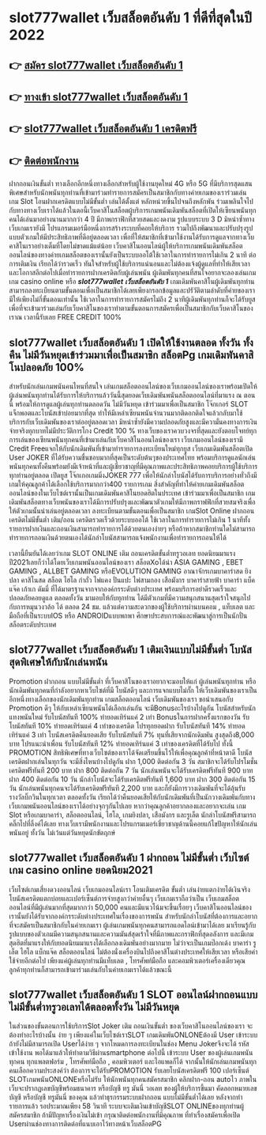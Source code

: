 # slot777wallet เว็บสล็อตอันดับ 1  ที่ดีที่สุดในปี 2022

## 👉 [สมัคร slot777wallet เว็บสล็อตอันดับ 1](https://slot777wallet.com/)
## 👉 [ทางเข้า slot777wallet เว็บสล็อตอันดับ 1](https://slot777wallet.com/)
## 👉 [slot777wallet เว็บสล็อตอันดับ 1 เครดิตฟรี](https://slot777wallet.com/)
## 👉 [ติดต่อพนักงาน](https://slot777wallet.com/)


ฝากถอนเงินขั้นต่ำ  ทางเลือกอีกหนึ่งทางเลือกสำหรับผู้ใช้งานยุคใหม่ 4G หรือ 5G ที่มีบริการสุดแสนพิเศษสำหรับนักพนันทุกท่านที่เข้ามาร่วมทำรายการสมัครเป็นสมาชิกกับทางค่ายเกมของเราร่วมเล่น เกม Slot  โอนฝากเครดิตแบบไม่มีขั้นต่ำ เล่นได้ตั้งแต่ หลักหน่วยขึ้นไปจนถึงหลักพัน ร่วมเพลินใจไปกับทางทางเว็บเราได้แล้วในตอนี้เว็บคาสิโนสล็อตผู้บริการเกมพนันเดิมพันสล็อตที่เปิดให้เซียนพนันทุกคนได้เล่นมาอย่างนานมากกว่า 4 ปี มีภาพกราฟิกที่สวยสดและงดงาม รูปแบบระบบ 3 D
มิหนำซ้ำทางเว็บเกมเรายังมี โปรแกรมเมอร์มือหนึ่งการสร้างระบบที่คอยให้บริการ  รวมไปถึงพัฒนาและปรับปรุงรูปแบบตัวเกมให้มีประสิทธิภาพที่ดีอยู่ตลอดเวลา เพื่อที่ให้สมาชิกที่เข้ามาใช้งานได้รับการดูแลจากทางเว็บคาสิโนเราอย่างเต็มที่โดยไม่ขาดแม้แต่น้อย เว็บคาสิโนออนไลน์ผู้ให้บริการเกมพนันเดิมพันสล็อตออนไลน์ของทางค่ายเกมสล็อตของเรานั้นยังเป็นระบบออโต้ใช้เวลาในการทำรายการไม่เกิน 2 นาที ต่อการเติมเงิน เรียกได้ว่ารวดเร็ว ทันใจสำหรับผู้ใช้บริการแน่นอนและไม่ต้องแจ้งผู้ดูแลที่ทำให้เสียเวลาและโอกาสอีกต่อไปเมื่อทำรายการฝากเครดิตกับผู้เล่นพนัน
ผู้เดิมพันทุกคนที่สนใจอยากจะลองเล่นเกม เกม casino online หรือ ***slot777wallet เว็บสล็อตอันดับ 1*** เกมเดิมพันคาสิโนผู้เดิมพันทุกท่านสามารถลงทะเบียนตามขั้นตอนเพื่อเป็นสมาชิกได้เลยเพียงกรอกข้อมูลและปรัวัติตามลำดับที่ค่ายของเรามีให้เพียงไม่กี่ขั้นตอนเท่านั้น ใช้เวลาในการทำรายการสมัครไม่ถึง 2 นาทีผู้เดิมพันทุกท่านก็จะได้รับยูสเพื่อที่จะเข้ามาร่วมเล่นกับเว็บคาสิโนของเราทำตามขั้นตอนการสมัครเพื่อเป็นสมาชิกกับเว็บคาสิโนของเราณ เวลานี้รับเลย FREE CREDIT 100%

## slot777wallet เว็บสล็อตอันดับ 1 เปิดให้ใช้งานตลอด ทั้งวัน ทั้งคืน ไม่มีวันหยุดเข้าร่วมมาเพื่อเป็นสมาชิก สล็อตPg เกมเดิมพันคาสิโนปลอดภัย 100%

สำหรับนักเล่นเกมพนันคนไหนที่สนใจ เล่นเกมสล็อตออนไลน์ของเว็บเกมออนไลน์ของเราพร้อมเปิดให้ผู้เล่นพนันทุกท่านได้รับการให้บริการแล้ววันนี้สุดยอดเว็บเดิมพันพนันสล็อตออนไลน์ที่มาแรง ณ ตอนนี้ พร้อมให้การดูแลผู้เล่นทุกท่านตลอดวัน ไม่มีวันหยุด เข้าร่วมมาเพื่อเป็นสมาชิก โจ๊กเกอร์ SLOT แจ็กพอตและโบนัสเข้าบ่อยมากที่สุด ทำให้มีเหล่าเซียนพนันจำนวนมากติดอกติดใจแล้วกลับมาใช้บริการกับเว็บเดิมพันของเราต่ออยู่ตลอดเวลา มิหนำซ้ำยังมีความปลอดภัยสูงและมีความั่นคงทางการเงินจ่ายจริงทุกบาทไม่มีประวัติการโกง Credit 100 % ทางเว็บของเราควบวงจรที่สุดและยังตอบโจทย์ทุกการเล่นของเซียนพนันทุกคนที่เข้ามาเล่นกับเว็บคาสิโนออนไลน์ของเรา
เว็บเกมออนไลน์ของเรามี Credit Freeแจกให้กับนักเดิมพันที่เข้ามาทำรายการลงทะเบียนใหม่ทุกยูส เว็บเกมเดิมพันสล็อตเปิด User JOKER ที่ได้รับความชื่นชอบมากที่สุดเป็นระดับต้นๆของประเทศไทย พร้อมบริการดูแลนักเล่นพนันทุกคนทั้งคืนพร้อมยังมีเจ้าหน้าที่และผู้เชี่ยวชาญที่มีคุณภาพและประสิทธิภาพคอยบริการผู้ใช้บริการทุกท่านอยู่ตลอด เปิดยูส โจ๊กเกอเกมมิ่งJOKER 777 เพื่อให้นักล่าโบนัสได้รับการบริการอย่างทั่วถึงมีเกมให้คุณลูกค้าได้เลือกใช้บริการมากกว่า400 รายการเกม
สิ่งสำคัญที่ทำให้ค่ายเกมเดิมพันสล็อตออนไลน์ของในเว็บไซต์เรานั้นเป็นเกมเดิมพันคาสิโนยอดฮิตในประเทศ เข้าร่วมมาเพื่อเป็นสมาชิก  เกมเดิมพันสล็อตทางเว็บพนันของเราได้มีการปรับปรุงและพัฒนาตัวเกมให้มีภาพกราฟฟิกที่สวยสมจริงเพื่อให้ตัวเกมนั้นน่าเล่นอยู่ตลอดเวลา ลงทะเบียนตามขั้นตอนเพื่อเป็นสมาชิก เกมSlot Online ฝากถอนเครดิตไม่มีขั้นต่ำ เติม/ถอน เครดิตรวดเร็วด้วยระบบออโต้ ใช้เวลาในการทำรายการไม่เกิน 1 นาทีทั้งรายการฝากเงินและถอนเงินสามารถทำรายการได้ด้วยตนเองง่ายๆ หรือถ้าหากสมาชิกท่านใดไม่สามารถทำรายการถอนเงินด้วยตนเองได้นักล่าโบนัสสามารถแจ้งพนักงานเพื่อทำรายการถอนให้ได้

เวลานี้ยืนยันได้เลยว่าเกม SLOT ONLINE เติม ถอนเครดิตขั้นต่ำทรูวอเลท ยอดนิยมมาแรงปี2021เลยก็ว่าได้โดยเว็บเกมพนันออนไลน์ของเรา สล็อตXoได้นำ  ASIA GAMING , EBET GAMING , ALLBET GAMING หรือEVOLUTION GAMING อาณาจักรเกมบาคาร่าสด ยิงปลา คาสิโนสด สล็อต ไฮโล กำถั่ว ไพ่แคง ปั่นแปะ ไพ่สามกอง เสือมังกร บาคาร่าสายฟ้า บาคาร่า แบ็คแจ๊ค เก้าเก ดัมมี่ ที่ได้มาตรฐานจากจากองค์กรระดับต่างประเทศ พร้อมบริการอย่าดีรวดเร็วและปลอดภัยคอยดูแล ตลอดทั้งวัน มามอบให้กับทุกท่าน ได้มีตัวเกมที่มีความสนุกสนานสุดเร้าใจสนุกไปกับการหมุนวงวล้อ ได้ ตลอด 24 ชม. แล้วแต่ความสะดวกของผู้ใช้บริการผ่านบนคอม , แท็บเลต และมือถือที่เป็นระบบIOS หรือ ANDROIDแบบพกพา ศึกษาประสบการณ์และพัฒนาสู่การเป็นนักปั่นสล็อตระดับประเทศ

## slot777wallet เว็บสล็อตอันดับ 1 เติมเงินแบบไม่มีขั้นต่ำ โบนัสสุดพิเศษให้กับนักเล่นพนัน

 Promotion  ฝากถอน แบบไม่มีขั้นต่ำ ที่เว็บคาสิโนของเราอยากจะมอบให้แก่  ผู้เล่นพนันทุกท่าน หรือนักเดิมพันทุกคนที่กำลังอยากหาเว็บไซต์ที่มี โบนัสดีๆ และการแจกแบบไม่กั๊ก ให้เว็บเดิมพันของเราเป็นอีกหนึ่งทางเลือกของนักเดิมพันทุกท่าน เกมสล็อตออนไลน์ เว็บเดิมพันของเรา ขอนำเสนอกับ Promotion ดีๆ ให้กับเหล่าเซียนพนันได้เลือกเล่นกัน จะมีBonusอะไรบ้างไปดูกัน
โบนัสสำหรับนักแทงพนันใหม่ รับโบนัสทันที 100% ทำยอดเทิร์นแค่ 2 เท่า
Bonusในการฝากครั้งแรกของวัน รับโบนัสทันที 10% ทำยอดเทิร์นแค่ 4 เท่าของเครดิต
โปรทุกยอดฝาก รับโบนัสทันที 14% ทำยอดเทิร์นแค่ 3 เท่า
โบนัสเครดิตคืนยอดเสีย รับโบนัสทันที 7% ทุนที่เสียจากนักเดิมพัน สูงสุดถึง8,000 บาท
โปรแนะนำเพื่อน รับโบนัสทันที 12% ทำยอดเทิร์นแค่ 3 เท่าของเครดิตที่ได้รับไป
ทั้งนี้ PROMOTION สิทธิพิเศษที่ทางเว็บไซต์ของเราได้จัดเตรียมขึ้นไว้ให้เพื่อคุณลูกค้าที่หน้าตาดี โบนัสเครดิตฝากเล่นในทุกวัน จะมีสิ่งไหนบ้างไปดูกัน
ฝาก 1,000 ติดต่อกัน 3 วัน สมาชิกจะได้รับโปรโมชั่นเครดิตฟรีทันที 200 บาท
ฝาก 800 ติดต่อกัน 7 วัน นักเล่นพนันจะได้รับเครดิตฟรีทันที 900 บาท
ฝาก 400 ติดต่อกัน 10 วัน นักล่าโบนัสจะได้รับเครดิตฟรีทันที 1,600 บาท
ฝาก 300 ติดต่อกัน 15 วัน นักเล่นพนันทุกคนจะได้รับเครดิตฟรีทันที 2,200 บาท
และก็ยังมีการวางเดิมพันที่จะได้ลุ้นรับรางวัลบิ๊กวินในทุกเวลา ตลอดทั้งวัน เรียกได้ว่าคืนยอดเสียให้กับนักเดิมพันที่เป็นนักวางเดิมพันกับทางเว็บเกมพนันออนไลน์ของเราได้อย่างจุกๆกันไปเลย หากว่าคุณลูกค้าอยากลองและอยากจะเล่น เกม Slot หรือเกมบาคาร่า, สล็อตออนไลน์, ไฮโล, เกมยิงปลา, เสือมังกร และรูเล็ต นักล่าโบนัสฟรีสามารถคลิ๊กไปที่ลิ้งค์ได้เลย ทางเว็บเรามีพนักงานและโปรแกรมเมอร์เชี่ยวชาญด้านนี้คอยแก้ไขปัญหาให้นักเล่นพนันอยู่ ทั้งวัน ไม่เว้นแต่วันหยุดนักขัตฤกษ์

## slot777wallet เว็บสล็อตอันดับ 1 ฝากถอน ไม่มีขั้นต่ำ  เว็บไซต์เกม casino online ยอดนิยม2021

เว็บไซต์เกมเสี่ยงดวงออนไลน์ เว็บเกมออนไลน์เรา โอนเติมเครดิต ขั้นต่ำ เล่นง่ายแตกง่ายได้เงินจริง โบนัสเครดิตแตกบ่อยและเปอร์เซ็นต์การจ่ายสูงกว่าค่ายอื่นๆ เว็บเกมเราถือว่าเป็น เว็บเกมสล็อตออนไลน์ที่มีผู้เล่นมากที่สุดมากกว่า 50,000 คนและมีแนวโน้มจะขึ้นเรื่อยๆ เว็บคาสิโนออนไลน์ของเรานั้นยังได้รับจากองค์กรระดับต่างประเทศในเรื่องของการพนัน สำหรับนักล่าโบนัสที่ต้องการและอยากที่จะสมัครเป็นสมาชิกกับในค่ายเกมเรา ผู้เล่นเกมพนันทุกคนสามารถแอดไลน์เข้ามาได้เลย
	มาเรียนรู้กับรูปแบบของตัวเกมมีความสนุกสนานและความมันส์สุดเร้าใจที่มีภาพและกราฟิกที่สุดอลังการ และมีเกมสุดฮิตที่มาแรงให้กับยอดนิยมมาแรงได้เลือกลงเดิมพันอย่างมากมาย  ไม่ว่าจะเป็นเกมป๊อกเด้ง บาคาร่า รูเล็ต ไฮโล แบ็กแจ๊ค สล็อตออนไลน์ ไม่ต้องนั่งเครื่องบินไปถึงคาสิโนต่างประเทศให้เสียเวลา หรือเสียค่าใช้จ่ายอีกต่อไป เพียงแค่ผู้เล่นทุกท่านมีแท็บเลต , โทรศัพท์มือถือ และคอมพิวเตอร์เครื่องเดียวคุณลูกค้าทุกท่านก็สามารถเข้ามาร่วมเล่นกับในค่ายเกมเราได้แล้วขณะนี้

## slot777wallet เว็บสล็อตอันดับ 1 SLOT ออนไลน์ฝากถอนแบบไม่มีขั้นต่ำทรูวอเลทได้ตลอดทั้งวัน ไม่มีวันหยุด

ในส่วนของขั้นตอนการใช้บริการSlot Joker เติม ถอนเงินขั้นต่ำ ของเว็บคาสิโนออนไลน์ของเรา จะต้องทำอะไรบ้างนั้น ง่าย ๆ เพียงแค่ในเว็บไซต์เราSLOT เกมเดิมพันONLONEต้องมี User เข้าระบบ ถ้ายังไม่มีสามารถเปิด Userได้ง่าย ๆ จากโหมดการลงทะเบียนในช่อง Menu Jokerจึงจะได้ รหัส เข้าใช้งาน พอได้มาแล้วให้ทำตามวิธีผ่านsmartphone ต่อไปนี้
เข้าระบบ User  ของผู้เล่นเกมพนันทุกคน ทุกแพลตฟอร์ม , โทรศัพท์มือถือ , คอมพิวเตอร์ และไอแพดก็ได้
จากนั้นให้นักเล่นเกมพนันทุกคนเลือกความประสงค์ว่า ต้องการจะได้รับPROMOTION รับเลยโบนัสเครดิตฟรี 100 เปอร์เซ็นต์ SLOTเกมพนันONLONEหรือไม่รับ
ให้นักพนันทุกคนสมัครสมาชิก คลิกฝาก-ถอน autoไว ภาพในเว็บจะปรากฏเลขบัญชีพร้อมธนาคาร หรือบัญชี ทรู มันนี่ วอเลท ของผู้ให้บริการขึ้นมา
คัดลอกหมายเลขบัญชี หรือบัญชี  ทรูมันนี่ ของคุณ แล้วทำธุรกรรมระบบฝากถอน แบบไม่มีขั้นต่ำได้เลย
หลังจากทำรายการแล้ว รอประมาณเพียง 58 วินาที ระบบจะเติมเงินเข้าบัญชีSLOT ONLINEของทุกท่านผู้สมัครสมาชิก
ถ้ามีปัญหาเรื่องเงินไม่เข้า กรุณาติดต่อพนักงานที่มีคุณภาพ ที่ทำเรื่องสมัครเพื่อเปิด Userผ่านช่องทางการติดต่อที่แนบเอาไว้ทางหน้าเว็บสล็อตPG


